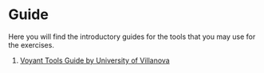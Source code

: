 # Guide

Here you will find the introductory guides for the tools that you may use for the exercises.

1. [Voyant Tools Guide by University of Villanova](https://library.villanova.edu/application/files/9815/8739/5480/VoyantToolsParadiseLostTutorial.pdf)
